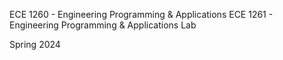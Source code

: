 ECE 1260 - Engineering Programming & Applications
ECE 1261 - Engineering Programming & Applications Lab

Spring 2024